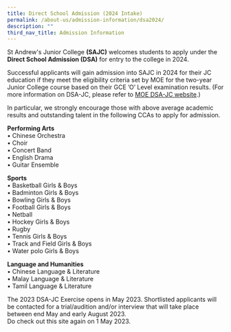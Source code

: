 ```yaml
---
title: Direct School Admission (2024 Intake)
permalink: /about-us/admission-information/dsa2024/
description: ""
third_nav_title: Admission Information
---
```


St Andrew's Junior College **(SAJC)** welcomes students to apply under the **Direct School Admission (DSA)** for entry to the college in 2024.

Successful applicants will gain admission into SAJC in 2024 for their JC education if they meet the eligibility criteria set by MOE for the two-year Junior College course based on their GCE ’O’ Level examination results. (For more information on DSA-JC, please refer to [MOE DSA-JC website](https://www.moe.gov.sg/post-secondary/admissions/dsa).)

In particular, we strongly encourage those with above average academic results and outstanding talent in the following CCAs to apply for admission.  

**Performing Arts**   <br>
•	Chinese Orchestra <br>
•	Choir <br>
•	Concert Band <br>
•	English Drama<br>
•	Guitar Ensemble <br>

**Sports**<br>
•	Basketball Girls &amp; Boys<br>
•	Badminton Girls &amp; Boys<br>
•	Bowling Girls &amp; Boys<br>
•	Football Girls &amp; Boys<br>
•	Netball<br>
•	Hockey Girls &amp; Boys<br>
•	Rugby<br>
•	Tennis Girls &amp; Boys <br>
•	Track and Field Girls &amp; Boys<br>
•	Water polo Girls &amp; Boys<br>

**Language and Humanities**<br>
•	Chinese Language &amp; Literature<br>
•	Malay Language &amp; Literature<br>
•	Tamil Language &amp; Literature<br>

The 2023 DSA-JC Exercise opens in May 2023.  Shortlisted applicants will be contacted for a trial/audition and/or interview that will take place between end May and early August 2023.  
Do check out this site again on 1 May 2023.

